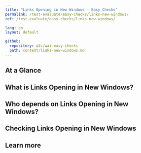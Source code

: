 ```yaml
---
title: "Links Opening in New Windows - Easy Checks"
permalink: /test-evaluate/easy-checks/links-new-windows/
ref: /test-evaluate/easy-checks/links-new-windows/

lang: en
layout: default

github:
  repository: w3c/wai-easy-checks
  path: content/links-new-windows.md
---
```


## At a Glance

## What is Links Opening in New Windows?

## Who depends on Links Opening in New Windows?

## Checking Links Opening in New Windows

## Learn more
